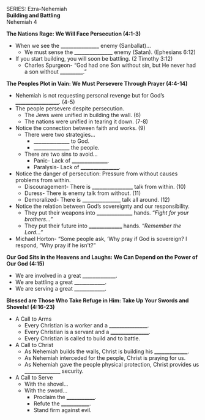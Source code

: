 SERIES: Ezra-Nehemiah  
**Building and Battling**  
Nehemiah 4

**The Nations Rage: We Will Face Persecution (4:1-3)**

* When we see the **\_\_\_\_\_\_\_\_\_\_\_\_\_\_\_** enemy (Sanballat)...  
  * We must sense the **\_\_\_\_\_\_\_\_\_\_\_\_\_\_\_** enemy (Satan). (Ephesians 6:12)  
* If you start building, you will soon be battling. (2 Timothy 3:12)  
  * Charles Spurgeon- “God had one Son without sin, but He never had a son without **\_\_\_\_\_\_\_\_\_**.” 

**The Peoples Plot in Vain: We Must Persevere Through Prayer (4:4-14)**

* Nehemiah is not requesting personal revenge but for God’s **\_\_\_\_\_\_\_\_\_\_\_\_\_\_\_\_\_**. (4-5)  
* The people persevere despite persecution.   
  * The Jews were unified in building the wall. (6)  
  * The nations were unified in tearing it down. (7-8)  
* Notice the connection between faith and works. (9)  
  * There were two strategies…  
    * **\_\_\_\_\_\_\_\_\_\_\_\_\_\_** to God.  
    * **\_\_\_\_\_\_\_\_\_\_\_\_\_\_** the people.  
  * There are two sins to avoid…  
    * Panic- Lack of **\_\_\_\_\_\_\_\_\_\_\_\_\_\_**.  
    * Paralysis- Lack of **\_\_\_\_\_\_\_\_\_\_\_\_\_\_\_**.  
* Notice the danger of persecution: Pressure from without causes problems from within.   
  * Discouragement- There is **\_\_\_\_\_\_\_\_\_\_\_\_\_\_\_\_** talk from within. (10)  
  * Duress- There is enemy talk from without. (11)  
  * Demoralized- There is **\_\_\_\_\_\_\_\_\_\_\_\_\_\_\_** talk all around. (12)  
* Notice the relation between God’s sovereignty and our responsibility.   
  * They put their weapons into **\_\_\_\_\_\_\_\_\_\_\_\_\_\_** hands. “*Fight for your brothers…”*  
  * They put their future into **\_\_\_\_\_\_\_\_\_\_\_\_\_** hands. “*Remember the Lord…”*  
* Michael Horton- “Some people ask, ‘Why pray if God is sovereign? I respond, “Why pray if he isn't?”

**Our God Sits in the Heavens and Laughs: We Can Depend on the Power of Our God  (4:15)**

* We are involved in a great **\_\_\_\_\_\_\_\_\_\_\_\_\_**.   
* We are battling a great **\_\_\_\_\_\_\_\_\_\_\_\_**.   
* We are serving a great **\_\_\_\_\_\_\_\_\_\_\_\_**.

**Blessed are Those Who Take Refuge in Him: Take Up Your Swords and Shovels\!  (4:16-23)**

* A Call to Arms  
  * Every Christian is a worker and a **\_\_\_\_\_\_\_\_\_\_\_\_\_\_\_**.   
  * Every Christian is a servant and a **\_\_\_\_\_\_\_\_\_\_\_\_\_\_\_**.   
  * Every Christian is called to build and to battle.  
* A Call to Christ  
  * As Nehemiah builds the walls, Christ is building his **\_\_\_\_\_\_\_\_\_\_\_\_\_**.  
  * As Nehemiah interceded for the people, Christ is praying for us.  
  * As Nehemiah gave the people physical protection, Christ provides us **\_\_\_\_\_\_\_\_\_\_\_\_\_\_** security.   
* A Call to Serve  
  * With the shovel…  
  * With the sword…  
    * Proclaim the **\_\_\_\_\_\_\_\_\_\_\_**.  
    * Refute the **\_\_\_\_\_\_\_\_\_\_\_**.  
    * Stand firm against evil.
